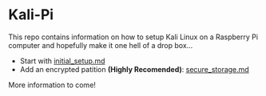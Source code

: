 # Kali-Pi

This repo contains information on how to setup Kali Linux on a Raspberry Pi computer and hopefully make it one hell of a drop box...

- Start with [initial_setup.md](https://github.com/sn0wfa11/Kali-Pi/blob/master/initial_setup.md)
- Add an encrypted patition **(Highly Recomended)**: [secure_storage.md](https://github.com/sn0wfa11/Kali-Pi/blob/master/secure_storage.md)

More information to come!
